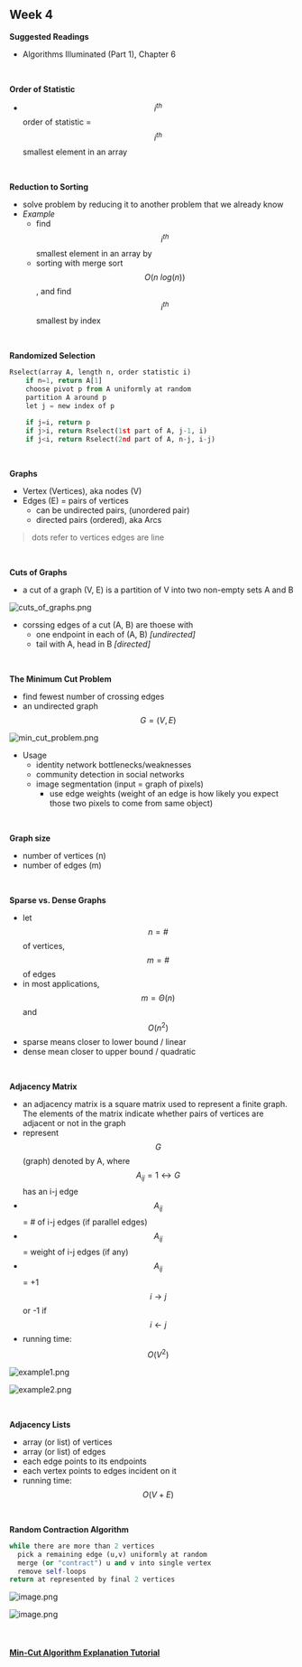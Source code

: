 Week 4
---

**Suggested Readings**  
- Algorithms Illuminated (Part 1), Chapter 6

<br>

**Order of Statistic**  
- $$i^{th}$$ order of statistic = $$i^{th}$$ smallest element in an array

<br>

**Reduction to Sorting**
- solve problem by reducing it to another problem that we already know
- *Example*
    - find $$i^{th}$$ smallest element in an array by
    - sorting with merge sort $$O(n\ log(n))$$, and find $$i^{th}$$ smallest by index

<br>

**Randomized Selection**  
```python
Rselect(array A, length n, order statistic i)
    if n=1, return A[1]
    choose pivot p from A uniformly at random
    partition A around p
    let j = new index of p

    if j=i, return p
    if j>i, return Rselect(1st part of A, j-1, i)
    if j<i, return Rselect(2nd part of A, n-j, i-j)
```

<br>

**Graphs**
- Vertex (Vertices), aka nodes (V)
- Edges (E) = pairs of vertices
  - can be undirected pairs, (unordered pair)
  - directed pairs (ordered), aka Arcs

> dots refer to vertices
> edges are line

<br>

**Cuts of Graphs**
- a cut of a graph (V, E) is a partition of V into two non-empty sets A and B

![cuts_of_graphs.png](/:storage/yz379wvbjoytx1or.png)

- corssing edges of a cut (A, B) are thoese with
  - one endpoint in each of (A, B) *[undirected]*
  - tail with A, head in B *[directed]*

<br>

**The Minimum Cut Problem**
- find fewest number of crossing edges
- an undirected graph $$G = (V, E)$$

![min_cut_problem.png](/:storage/e7og218gckvjkyb9.png)

- Usage
  - identity network bottlenecks/weaknesses
  - community detection in social networks
  - image segmentation (input = graph of pixels)
    - use edge weights (weight of an edge is how likely you expect those two pixels to come from same object)

<br>

**Graph size**
- number of vertices (n)
- number of edges (m)

<br>

**Sparse vs. Dense Graphs**
- let $$n = \#$$ of vertices, $$m = \#$$ of edges
- in most applications, $$m = \Theta(n)$$ and $$O(n^{2})$$
- sparse means closer to lower bound / linear
- dense mean closer to upper bound / quadratic

<br>

**Adjacency Matrix**
- an adjacency matrix is a square matrix used to represent a finite graph. The elements of the matrix indicate whether pairs of vertices are adjacent or not in the graph
- represent $$G$$ (graph) denoted by A, where $$A_{ij}=1 \leftrightarrow G$$ has an i-j edge
- $$A_{ij}$$ = # of i-j edges (if parallel edges)
- $$A_{ij}$$ = weight of i-j edges (if any)
- $$A_{ij}$$ = +1 $$i \rightarrow j$$ or -1 if $$i \leftarrow j$$
- running time: $$O(V^{2})$$

![example1.png](/:storage/4kfgwdwkjaq93sor.png)

![example2.png](/:storage/lu97ars5fjrftj4i.png)

<br>

**Adjacency Lists**
- array (or list) of vertices
- array (or list) of edges
- each edge points to its endpoints
- each vertex points to edges incident on it
- running time: $$O(V + E)$$

<br>

**Random Contraction Algorithm**
```python
while there are more than 2 vertices
  pick a remaining edge (u,v) uniformly at random
  merge (or "contract") u and v into single vertex
  remove self-loops
return at represented by final 2 vertices
```

![image.png](/:storage/4mkhp586lh0py14i.png)

![image.png](/:storage/t2yse9tid4w019k9.png)

<br>

#### [Min-Cut Algorithm Explanation Tutorial](http://www.geeksforgeeks.org/kargers-algorithm-for-minimum-cut-set-1-introduction-and-implementation/)

